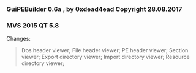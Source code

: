 ### GuiPEBuilder 0.6a , by 0xdead4ead Copyright 28.08.2017

### MVS 2015 QT 5.8

 Changes:
> Dos header viewer;
> File header viewer;
> PE header viewer;
> Section viewer;
> Export directory viewer;
> Import directory viewer;
> Resource directory viewer;
